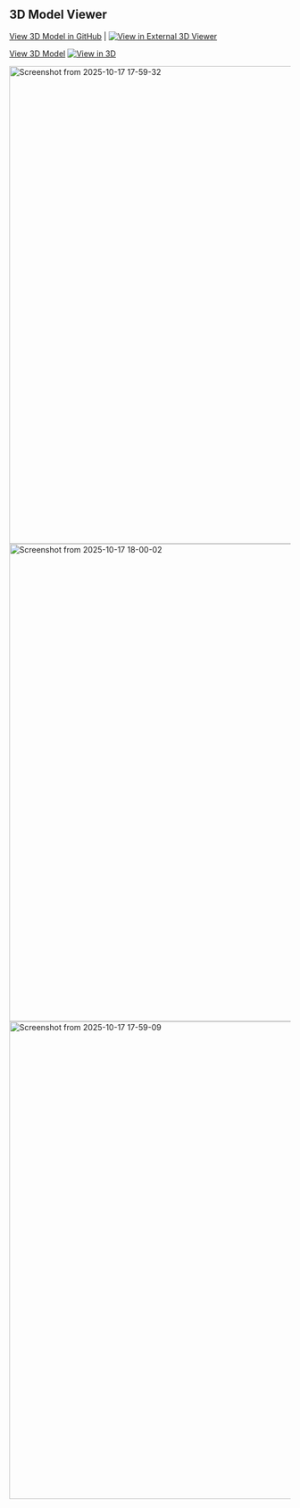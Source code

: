 
## 3D Model Viewer

[View 3D Model in GitHub](./000154_vertebrae.stl) | [![View in External 3D Viewer](https://img.shields.io/badge/View-3D%20Model-blue)](https://www.viewstl.com/?github=egeozgul/Generating-Human-Body-With-3D-Diffusion-Model/main/VoxelGenerator/000154_vertebrae.stl)

[View 3D Model](000154_vertebrae.stl)
[![View in 3D](https://img.shields.io/badge/View-3D%20Model-blue)](https://www.viewstl.com/?github=egeozgul/Generating-Human-Body-With-3D-Diffusion-Model/main/VoxelGenerator/000154_vertebrae.stl)

<img width="885" height="856" alt="Screenshot from 2025-10-17 17-59-32" src="https://github.com/user-attachments/assets/1fdabc05-da64-411f-b4e7-7d320fadd8e3" />
<img width="885" height="856" alt="Screenshot from 2025-10-17 18-00-02" src="https://github.com/user-attachments/assets/2e80ac35-24ba-49c6-9465-cd5ed87b15e4" />
<img width="885" height="856" alt="Screenshot from 2025-10-17 17-59-09" src="https://github.com/user-attachments/assets/e02181de-1e43-4b06-97c7-e1da3ab0cbec" />
